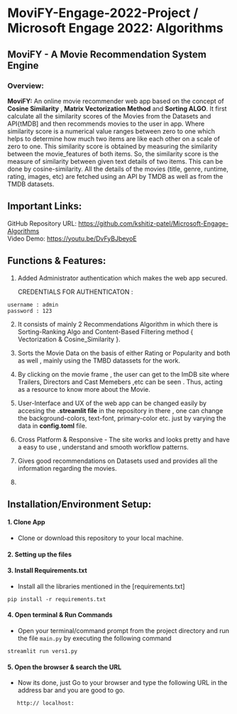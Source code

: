 # MoviFY-Engage-2022-Project / Microsoft Engage 2022: Algorithms 
## MoviFY - A Movie Recommendation System Engine 

### Overview:
**MoviFY:** An online movie recommender web app based on the concept of **Cosine Similarity** , **Matrix Vectorization Method** and **Sorting ALGO**. It first calculate all the similarity scores of the Movies from the Datasets and API{tMDB] and then recommends movies to the user in app.
Where similarity score is a numerical value ranges between zero to one which helps to determine how much two items are like each other on a scale of zero to one. This similarity score is obtained by measuring the similarity between the movie_features of both items. So, the similarity score is the measure of similarity between given text details of two items. This can be done by cosine-similarity.
All the details of the movies (title, genre, runtime, rating, images, etc) are fetched using an API by TMDB as well as from the TMDB datasets.

## Important Links:
GitHub Repository URL: https://github.com/kshitiz-patel/Microsoft-Engage-Algorithms <br/>
Video Demo: https://youtu.be/DvFyBJbeyoE<br/>

## Functions & Features:

1. Added Administrator authentication which makes the web app secured.

    CREDENTIALS FOR AUTHENTICATON :
```
username : admin
password : 123
```
 2. It consists of mainly 2 Recommendations Algorithm in which there is Sorting-Ranking Algo and Content-Based Filtering method { Vectorization & Cosine_Similarity }. 

 3. Sorts the Movie Data on the basis of either Rating or Popularity and both as well , mainly using the TMBD datassets for the work.

 4. By clicking on the movie frame , the user can get to the ImDB site where Trailers, Directors and Cast Memebers ,etc can be seen . Thus, acting as a resource to know more about the Movie.

 5. User-Interface and UX of the web app can be changed easily by accesing the **.streamlit file** in the repository in there , one can change the background-colors, text-font, primary-color etc. just by varying the data in **config.toml** file.

 6. Cross Platform & Responsive - The site works and looks pretty and have a easy to use , understand and smooth workflow patterns.
 
 7. Gives good recommendations on Datasets used and provides all the information regarding the movies.
 8. 

## Installation/Environment Setup:
#### 1. Clone App
  
  * Clone or download this repository to your local machine.
  
#### 2. Setting up the files


#### 3. Install Requirements.txt
* Install all the libraries mentioned in the [requirements.txt]
```
pip install -r requirements.txt
```

#### 4. Open terminal & Run Commands
* Open your terminal/command prompt from the project directory and run the file `main.py` by executing the following command

```
streamlit run vers1.py
```

#### 5. Open the browser & search the URL
* Now its done, just Go to your browser and type the following URL in the address bar and you are good to go.

``` 
   http:// localhost:
```
